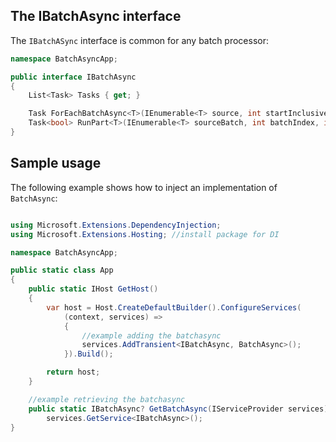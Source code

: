
## The IBatchAsync interface

The `IBatchASync` interface is common for any batch processor:

```cs
namespace BatchAsyncApp;

public interface IBatchAsync
{
    List<Task> Tasks { get; }

    Task ForEachBatchAsync<T>(IEnumerable<T> source, int startInclusive, int endExclusive, int batchSize, CancellationToken cancellationToken);
    Task<bool> RunPart<T>(IEnumerable<T> sourceBatch, int batchIndex, int batchStartInclusive, int batchEndExclusive, CancellationToken cancellationToken);
}
```

## Sample usage

The following example shows how to inject an implementation of `BatchAsync`:

```cs

using Microsoft.Extensions.DependencyInjection;
using Microsoft.Extensions.Hosting; //install package for DI

namespace BatchAsyncApp;

public static class App
{
    public static IHost GetHost()
    {
        var host = Host.CreateDefaultBuilder().ConfigureServices(
            (context, services) =>
            {
                //example adding the batchasync
                services.AddTransient<IBatchAsync, BatchAsync>();
            }).Build();

        return host;
    }

    //example retrieving the batchasync
    public static IBatchAsync? GetBatchAsync(IServiceProvider services) =>
        services.GetService<IBatchAsync>();
}

```

